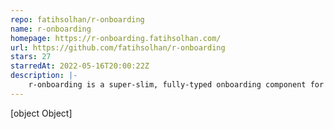 ```yaml
---
repo: fatihsolhan/r-onboarding
name: r-onboarding
homepage: https://r-onboarding.fatihsolhan.com/
url: https://github.com/fatihsolhan/r-onboarding
stars: 27
starredAt: 2022-05-16T20:00:22Z
description: |-
    r-onboarding is a super-slim, fully-typed onboarding component for React
---
```


[object Object]
